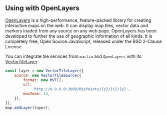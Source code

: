 ## Using with OpenLayers

[OpenLayers](https://github.com/openlayers/openlayers) is a high-performance, feature-packed library for creating interactive maps on the web. It can display map tiles, vector data and markers loaded from any source on any web page. OpenLayers has been developed to further the use of geographic information of all kinds. It is completely free, Open Source JavaScript, released under the BSD 2-Clause License.

You can integrate tile services from `martin` and `OpenLayers` with its [VectorTileLayer](https://openlayers.org/en/latest/apidoc/module-ol_layer_VectorTile-VectorTileLayer.html).

```js
const layer = new VectorTileLayer({
    source: new VectorTileSource({
        format: new MVT(),
        url:
            'http://0.0.0.0:3000/MixPoints/{z}/{x}/{y}',
        maxZoom: 14,
    }),
});
map.addLayer(layer);
```
